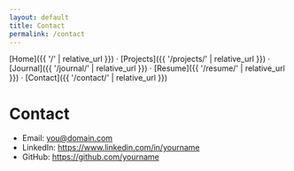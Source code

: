 ```yaml
---
layout: default
title: Contact
permalink: /contact
---
```


[Home]({{ '/' | relative_url }}) ·
[Projects]({{ '/projects/' | relative_url }}) ·
[Journal]({{ '/journal/' | relative_url }}) ·
[Resume]({{ '/resume/' | relative_url }}) ·
[Contact]({{ '/contact/' | relative_url }})


# Contact
- Email: you@domain.com
- LinkedIn: https://www.linkedin.com/in/yourname
- GitHub: https://github.com/yourname
